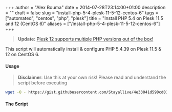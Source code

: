 +++
author = "Alex Bouma"
date = 2014-07-28T23:14:00+01:00
description = ""
draft = false
slug = "install-php-5-4-plesk-11-5-12-centos-6"
tags = ["automated", "centos", "php", "plesk"]
title = "Install PHP 5.4 on Plesk 11.5 and 12 (CentOS 6)"
aliases = ["/install-php-5-4-plesk-11-5-12-centos-6"]
+++

> **Update:** [Plesk 12 supports multiple PHP versions out of the box!](https://alex.bouma.me/finally-plesk-12-supports-multiple-php-versions-out-of-the-box/)

This script will automatically install & configure PHP 5.4.39 on Plesk 11.5 & 12 on CentOS 6.


#### Usage

> **Disclaimer**: Use this at your own risk! Please read and understand the script before executing

```bash
wget -O - https://gist.githubusercontent.com/Stayallive/4e33041d590cd01d85d4/raw/b68f277316bfd9bdf6305d1353c061bc4e7a930b/install.sh | bash
```

#### The Script

<script src="https://gist.github.com/Stayallive/4e33041d590cd01d85d4.js"></script>
